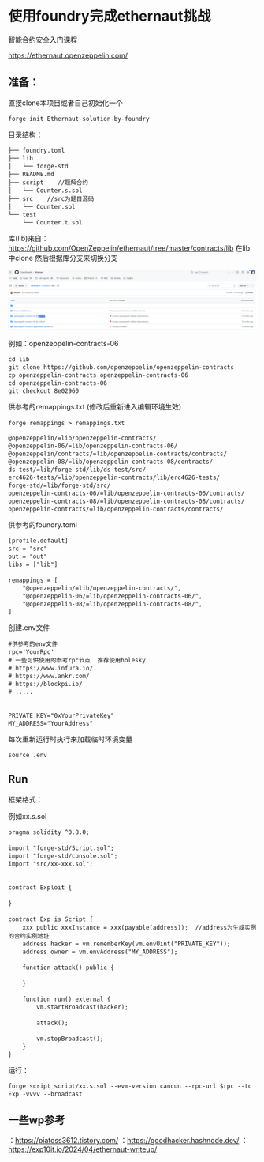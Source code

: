 # 使用foundry完成ethernaut挑战

智能合约安全入门课程

https://ethernaut.openzeppelin.com/



## 准备：

直接clone本项目或者自己初始化一个

```
forge init Ethernaut-solution-by-foundry
```

目录结构：

```
├── foundry.toml
├── lib
│   └── forge-std
├── README.md
├── script    //题解合约
│   └── Counter.s.sol
├── src    //src为题目源码
│   └── Counter.sol
└── test  
    └── Counter.t.sol
```

库(lib)来自：
https://github.com/OpenZeppelin/ethernaut/tree/master/contracts/lib
在lib中clone 然后根据库分支来切换分支

![image-20241201164816224](README/image-20241201164816224.png)

例如：openzeppelin-contracts-06

```
cd lib 
git clone https://github.com/openzeppelin/openzeppelin-contracts
cp openzeppelin-contracts openzeppelin-contracts-06
cd openzeppelin-contracts-06
git checkout 8e02960
```



供参考的remappings.txt  (修改后重新进入编辑环境生效)

`forge remappings > remappings.txt`

```
@openzeppelin/=lib/openzeppelin-contracts/
@openzeppelin-06/=lib/openzeppelin-contracts-06/
@openzeppelin/contracts/=lib/openzeppelin-contracts/contracts/
@openzeppelin-08/=lib/openzeppelin-contracts-08/contracts/
ds-test/=lib/forge-std/lib/ds-test/src/
erc4626-tests/=lib/openzeppelin-contracts/lib/erc4626-tests/
forge-std/=lib/forge-std/src/
openzeppelin-contracts-06/=lib/openzeppelin-contracts-06/contracts/
openzeppelin-contracts-08/=lib/openzeppelin-contracts-08/contracts/
openzeppelin-contracts/=lib/openzeppelin-contracts/contracts/
```



供参考的foundry.toml

```
[profile.default]
src = "src"
out = "out"
libs = ["lib"]

remappings = [
    "@openzeppelin/=lib/openzeppelin-contracts/",
    "@openzeppelin-06/=lib/openzeppelin-contracts-06/",
    "@openzeppelin-08/=lib/openzeppelin-contracts-08/",
]
```



创建.env文件

```
#供参考的env文件
rpc='YourRpc'
# 一些可供使用的参考rpc节点  推荐使用holesky
# https://www.infura.io/
# https://www.ankr.com/
# https://blockpi.io/
# .....


PRIVATE_KEY="0xYourPrivateKey"
MY_ADDRESS="YourAddress"
```

每次重新运行时执行来加载临时环境变量

```
source .env   
```



## Run

框架格式：

例如xx.s.sol

```
pragma solidity ^0.8.0;

import "forge-std/Script.sol";
import "forge-std/console.sol";
import "src/xx-xxx.sol";


contract Exploit {

}

contract Exp is Script {
    xxx public xxxInstance = xxx(payable(address));  //address为生成实例的合约实例地址
    address hacker = vm.rememberKey(vm.envUint("PRIVATE_KEY"));
    address owner = vm.envAddress("MY_ADDRESS");

    function attack() public {

    }

    function run() external {
        vm.startBroadcast(hacker);

        attack();

        vm.stopBroadcast();
    }
}
```

运行：

```
forge script script/xx.s.sol --evm-version cancun --rpc-url $rpc --tc Exp -vvvv --broadcast
```







## 一些wp参考

：https://piatoss3612.tistory.com/
：https://goodhacker.hashnode.dev/
：https://exp10it.io/2024/04/ethernaut-writeup/